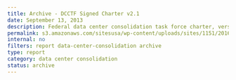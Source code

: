 ```yaml
---
title: Archive - DCCTF Signed Charter v2.1
date: September 13, 2013
description: Federal data center consolidation task force charter, version 2.
permalink: s3.amazonaws.com/sitesusa/wp-content/uploads/sites/1151/2016/10/Federal_Data_Center_Consolidation_Charter_2.1.pdf
internal: no
filters: report data-center-consolidation archive
type: report
category: data center consolidation
status: archive
---
```

